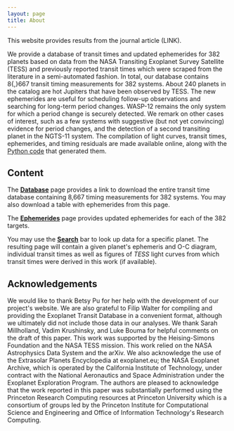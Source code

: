 ```yaml
---
layout: page
title: About
---
```


This website provides results from the journal article (LINK). 

We provide a database of transit times and updated ephemerides for 382 planets based on data from the NASA Transiting Exoplanet Survey Satellite (TESS) and previously reported
transit times which were scraped from the literature in a semi-automated fashion. In total, our database contains 8{,}667 transit timing measurements for 382 systems. About 240 planets in the catalog are hot Jupiters that have been observed by TESS. The new ephemerides are useful for scheduling follow-up observations and searching for long-term period changes.  WASP-12 remains the only system for which a period change
is securely detected. We remark on other cases of interest, such as a few systems with suggestive (but not yet convincing) evidence for period changes, and the detection of a second transiting planet in the NGTS-11 system. The compilation of light curves, transit times, ephemerides, and timing residuals are made available online, along with the [Python code](https://github.com/transit-timing/tt) that generated them.


 
## Content
The **[Database](https://transit-timing.github.io/database/)** page provides a link to download the entire transit time database containing 8,667 timing measurements for 382 systems. You may also download a table with ephemerides from this page. 

The **[Ephemerides](https://transit-timing.github.io/ephemerides/)** page provides updated ephemerides for each of the 382 targets. 

You may use the **[Search](https://transit-timing.github.io/search)** bar to look up data for a specific planet. The resulting page will contain a given planet's ephemeris and O-C diagram, individual transit times as well as figures of *TESS* light curves from which transit times were derived in this work (if available). 


## Acknowledgements
We would like to thank Betsy Pu for her help with the development of our project's website. We are also grateful to Filip Walter
 for compiling and providing the Exoplanet Transit Database
in a convenient format, although we ultimately did not include those
data in our analyses. We thank
Sarah Millholland, Vadim Krushinsky, and Luke Bouma for helpful comments on the draft of this paper. 
This work was supported by the Heising-Simons Foundation
and the NASA TESS mission.
This work relied on 
the NASA Astrophysics Data System and
the arXiv.
We also acknowledge the use of
the Extrasolar Planets Encyclopedia at exoplanet.eu; the NASA Exoplanet Archive, which is operated by the California Institute of Technology, under contract with the National Aeronautics and Space Administration under the Exoplanet Exploration Program. The authors are pleased to acknowledge that the work reported in this paper was substantially performed using the Princeton Research Computing resources at Princeton University which is a consortium of groups led by the Princeton Institute for Computational Science and Engineering and Office of Information Technology's Research Computing.